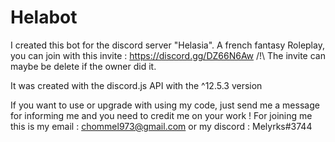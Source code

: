 # Helabot

I created this bot for the discord server "Helasia". A french fantasy Roleplay, you can join with this invite : https://discord.gg/DZ66N6Aw /!\ The invite can maybe be delete if the owner did it. 

It was created with the discord.js API with the ^12.5.3 version

If you want to use or upgrade with using my code, just send me a message for informing me and you need to credit me on your work !
For joining me this is my email : chommel973@gmail.com or my discord : Melyrks#3744
